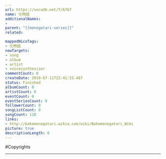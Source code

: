 ```yaml
---
url: https://vocadb.net/T/6767
name: 化物語
additionalNames: 
- 
parent: "[[monogatari-series]]"
related:

mappedNicoTags:
- 化物語
newTargets:
- song
- album
- artist
- voicesynthesizer
commentCount: 0
createDate: 2018-07-11T22:41:33.487
status: Finished
albumCount: 0
artistCount: 0
eventCount: 0
eventSeriesCount: 0
followerCount: 0
songListCount: 0
songCount: 118
links: 
- http://bakemonogatari.wikia.com/wiki/Bakemonogatari_Wiki
picture: true
descriptionLength: 0
---
```


#Copyrights



---

